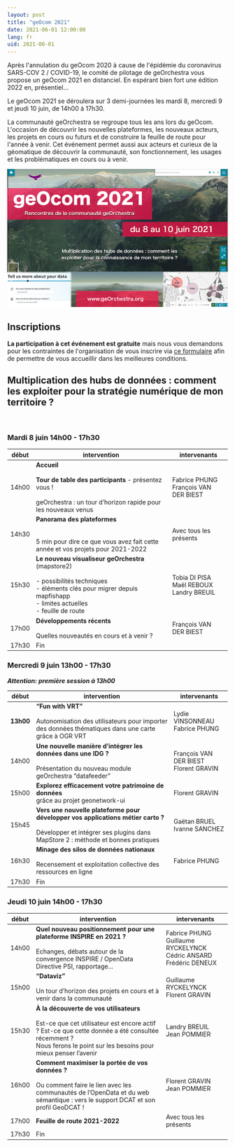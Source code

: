 ```yaml
---
layout: post
title: "geOcom 2021"
date: 2021-06-01 12:00:00
lang: fr
uid: 2021-06-01
---
```



Après l'annulation du geOcom 2020 à cause de l'épidémie du coronavirus SARS-COV 2 / COVID-19, le comité de pilotage de geOrchestra vous propose un geOcom 2021 en distanciel. En espérant bien fort une édition 2022 en, présentiel…

Le geOcom 2021 se déroulera sur 3 demi-journées les mardi 8, mercredi 9 et jeudi 10 juin, de 14h00 à 17h30.

La communauté geOrchestra se regroupe tous les ans lors du geOcom. L'occasion de découvrir les nouvelles plateformes, les nouveaux acteurs, les projets en cours ou futurs et de construire la feuille de route pour l'année à venir. Cet événement permet aussi aux acteurs et curieux de la géomatique de découvrir la communauté, son fonctionnement, les usages et les problématiques en cours ou à venir.


![affiche geOcom 2021](/public/geocom2021/geocom_2021.png)


<!--more-->


## Inscriptions

**La participation à cet événement est gratuite** mais nous vous demandons pour les contraintes de l'organisation de  vous inscrire via [ce formulaire](https://docs.google.com/forms/d/e/1FAIpQLScAAsDPO1iFJjNQYnHrcmCslFGE3_cy-sx7Y-5VdmAPxMOJqg/viewform?usp=sf_link) afin de permettre de vous accueillir dans les meilleures conditions.


## Multiplication des hubs de données : comment les exploiter pour la stratégie numérique de mon territoire ?

<br />


### Mardi 8 juin 14h00 - 17h30

| début |  intervention | intervenants |
|-------|----------------------------------------------------------------------------------------------------------------------------------------------------------------------|------------------------------------------|
| 14h00 | **Accueil**<br /><br />**Tour de table des participants** - présentez vous !<br /><br />geOrchestra : un tour d’horizon rapide pour les nouveaux venus                                            | Fabrice PHUNG<br />François VAN DER BIEST       |
| 14h30 | **Panorama des plateformes**<br /><br /><br />5 min pour dire ce que vous avez fait cette année et vos projets pour 2021-2022                                                               | Avec tous les présents                        |
| 15h30 | **Le nouveau visualiseur geOrchestra**<br /> (mapstore2)<br /><br />- possibilités techniques<br />- éléments clés pour migrer depuis mapfishapp<br />- limites actuelles<br />- feuille de route | Tobia DI PISA<br />Maël REBOUX<br />Landry BREUIL |
| 17h00 | **Développements récents**<br /><br />Quelles nouveautés en cours et à venir ?                                                                                                            | François VAN DER BIEST                        |
| 17h30 | Fin                                                                                                                                                                               |                                               |                                                                                                                                                                             




### Mercredi 9 juin 13h00 - 17h30

_**Attention: première session à 13h00**_

| début |  intervention | intervenants |
|-------|----------------------------------------------------------------------------------------------------------------------------------------------------------------------|------------------------------------------|
| **13h00** | **“Fun with VRT”**<br /><br />Autonomisation des utilisateurs pour importer des données thématiques dans une carte grâce à OGR VRT                                           | Lydie VINSONNEAU<br />Fabrice PHUNG        |
| 14h00 | **Une nouvelle manière d’intégrer les données dans une IDG ?**<br /><br />Présentation du nouveau module geOrchestra “datafeeder”                                            | François VAN DER BIEST<br />Florent GRAVIN |
| 15h00 | **Explorez efficacement votre patrimoine de données**<br /> grâce au projet geonetwork-ui                                                                                  | Florent GRAVIN                           |
| 15h45 | **Vers une nouvelle plateforme pour développer vos applications métier carto ?**<br /><br />Développer et intégrer ses plugins dans MapStore 2 : méthode et bonnes pratiques | Gaëtan BRUEL<br />Ivanne SANCHEZ           |
| 16h30 | **Minage des silos de données nationaux**<br /><br />Recensement et exploitation collective des ressources en ligne                                                          | Fabrice PHUNG                            |
| 17h30 | Fin                                                                                                                                                                  |                                          |


### Jeudi 10 juin 14h00 - 17h30

| début |  intervention | intervenants |
|-------|----------------------------------------------------------------------------------------------------------------------------------------------------------------------|------------------------------------------|
| 14h00 | **Quel nouveau positionnement pour une plateforme INSPIRE en 2021 ?**<br /><br />Echanges, débats autour de la convergence INSPIRE / OpenData Directive PSI, rapportage...                                          | Fabrice PHUNG<br />Guillaume RYCKELYNCK Cédric ANSARD<br />Frédéric DENEUX |
| 15h00 | **“Dataviz”**<br /><br />Un tour d’horizon des projets en cours et à venir dans la communauté                                                                                                                            | Guillaume RYCKELYNCK<br />Florent GRAVIN                                 |
| 15h30 | **À la découverte de vos utilisateurs**<br /><br />Est-ce que cet utilisateur est encore actif ? Est-ce que cette donnée a été consultée récemment ? <br />Nous ferons le point sur les besoins pour mieux penser l’avenir | Landry BREUIL<br />Jean POMMIER                                          |
| 16h00 | **Comment maximiser la portée de vos données ?**<br /><br />Ou comment faire le lien avec les communautés de l’OpenData et du web sémantique : vers le support DCAT et son profil GeoDCAT !                              | Florent GRAVIN<br />Jean POMMIER                                         |
| 17h00 | **Feuille de route 2021-2022**                                                                                                                                                                                       | Avec tous les présents                                                 |
| 17h30 | Fin                                                                                                                                                                  |                                          |

